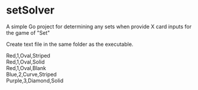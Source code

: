# setSolver
A simple Go project for determining any sets when provide X card inputs for the game of "Set"

Create text file in the same folder as the executable.

Red,1,Oval,Striped<br />
Red,1,Oval,Solid<br />
Red,1,Oval,Blank<br />
Blue,2,Curve,Striped<br />
Purple,3,Diamond,Solid<br />
